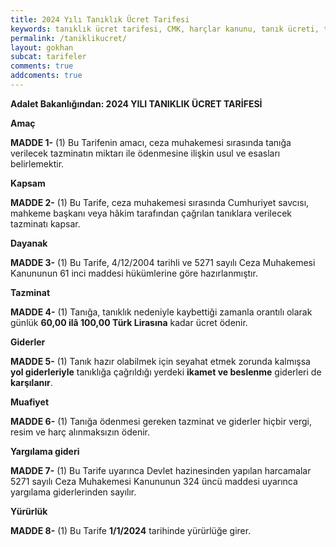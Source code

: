 ```yaml
---
title: 2024 Yılı Tanıklık Ücret Tarifesi
keywords: tanıklık ücret tarifesi, CMK, harçlar kanunu, tanık ücreti, tanıklık ücreti
permalink: /taniklikucret/
layout: gokhan
subcat: tarifeler
comments: true
addcoments: true
---
```



**Adalet Bakanlığından:
2024 YILI TANIKLIK ÜCRET TARİFESİ**

**Amaç**

**MADDE 1-** (1) Bu Tarifenin amacı, ceza muhakemesi sırasında tanığa verilecek tazminatın miktarı ile ödenmesine ilişkin usul ve esasları belirlemektir.

**Kapsam**

**MADDE 2-** (1) Bu Tarife, ceza muhakemesi sırasında Cumhuriyet savcısı, mahkeme başkanı veya hâkim tarafından çağrılan tanıklara verilecek tazminatı kapsar.

**Dayanak**

**MADDE 3-** (1) Bu Tarife,  4/12/2004  tarihli ve 5271 sayılı Ceza Muhakemesi Kanununun 61 inci maddesi hükümlerine göre hazırlanmıştır.

**Tazminat**

**MADDE 4-** (1) Tanığa, tanıklık nedeniyle kaybettiği zamanla orantılı olarak günlük **60,00 ilâ 100,00 Türk Lirasına** kadar ücret ödenir.

**Giderler**

**MADDE 5-** (1) Tanık hazır olabilmek için seyahat etmek zorunda kalmışsa **yol giderleriyle** tanıklığa çağrıldığı yerdeki **ikamet ve beslenme** giderleri de **karşılanır**.

**Muafiyet**

**MADDE 6-** (1) Tanığa ödenmesi gereken tazminat ve giderler hiçbir vergi, resim ve harç alınmaksızın ödenir.

**Yargılama gideri**

**MADDE 7-** (1) Bu Tarife uyarınca Devlet hazinesinden yapılan harcamalar 5271 sayılı Ceza Muhakemesi Kanununun 324 üncü maddesi uyarınca yargılama giderlerinden sayılır.

**Yürürlük**

**MADDE 8-** (1) Bu Tarife  **1/1/2024**  tarihinde yürürlüğe girer.
 
